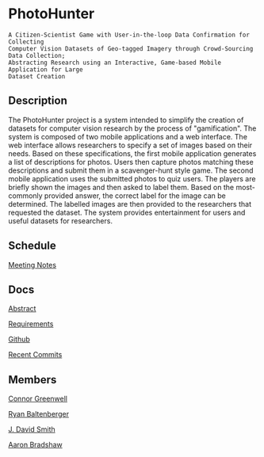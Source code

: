 PhotoHunter
===========

    A Citizen-Scientist Game with User-in-the-loop Data Confirmation for Collecting
    Computer Vision Datasets of Geo-tagged Imagery through Crowd-Sourcing Data Collection;
    Abstracting Research using an Interactive, Game-based Mobile Application for Large
    Dataset Creation

Description
-----------

The PhotoHunter project is a system intended to simplify the creation of datasets
for computer vision research by the process of "gamification". The system is
composed of two mobile applications and a web interface. The web interface allows
researchers to specify a set of images based on their needs. Based on these
specifications, the first mobile application generates a list of descriptions for
photos. Users then capture photos matching these descriptions and submit them in a
scavenger-hunt style game. The second mobile application uses the submitted photos
to quiz users. The players are briefly shown the images and then asked to label
them. Based on the most-commonly provided answer, the correct label for the image
can be determined. The labelled images are then provided to the researchers that
requested the dataset. The system provides entertainment for users and useful
datasets for researchers.


Schedule
--------

[Meeting Notes](meetings.html "Meeting Notes")

Docs
-----
[Abstract](docs/abstract.pdf "Abstract")

[Requirements](docs/requirements.pdf "Requirements")

[Github](https://github.com/QuesoTech/PhotoHunter "Photohunter Github")

[Recent Commits](commits.html "Recent Commits")

Members
---------
[Connor Greenwell](connor.html "Connor's Page")

[Ryan Baltenberger](ryan.html "Ryan's Page")

[J. David Smith](david.html "David's Page")

[Aaron Bradshaw](aaron.html "A.A.Ron's Page")
